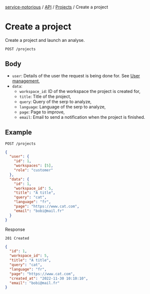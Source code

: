 [service-notorious](../../../README.md) / [API](../README.md) / [Projects](./README.md) / Create a project

# Create a project

Create a project and launch an analyse.

```
POST /projects
```

## Body

* `user`: Details of the user the request is being done for. See [User management](../how-to-use/user-management.md),
* `data`:
  * `workspace_id`: ID of the workspace the project is created for,
  * `title`: Title of the project,
  * `query`: Query of the serp to analyze,
  * `language`: Language of the serp to analyze,
  * `page`: Page to improve,
  * `email`: Email to send a notification when the project is finished.

## Example

```
POST /projects
```

```json
{
  "user": {
    "id": 1,
    "workspaces": [5],
    "role": "customer"
  },
  "data": {
    "id": 1,
    "workspace_id": 5,
    "title": "A title",
    "query": "cat",
    "language": "fr",
    "page": "https://www.cat.com",
    "email": "bobi@mail.fr"
  }
}
```

Response

```
201 Created
```

```json
{
  "id": 1,
  "workspace_id": 5,
  "title": "A title",
  "query": "cat",
  "language": "fr",
  "page": "https://www.cat.com",
  "created_at": "2022-11-30 10:10:10",
  "email": "bobi@mail.fr"
}
```
